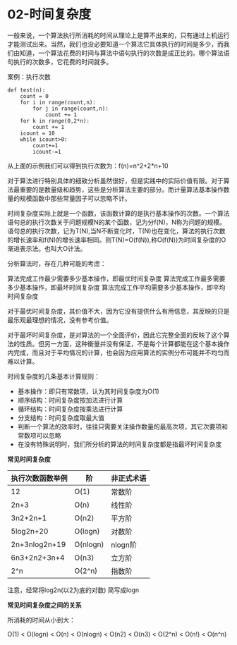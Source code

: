 # 02-时间复杂度


一般来说，一个算法执行所消耗的时间从理论上是算不出来的，只有通过上机运行才能测试出来。当然，我们也没必要知道一个算法它具体执行的时间是多少，而我们由知道，一个算法花费的时间与算法中语句执行的次数是成正比的。哪个算法语句执行的次数多，它花费的时间就多。


案例：执行次数

```
def test(n):
    count = 0
    for i in range(count,n):
        for j in range(count,n):
            count += 1
    for k in range(0,2*n):
        count += 1
    icount = 10
    while icount>0:
        count+=1
        icount-=1

```

从上面的示例我们可以得到执行次数为：f(n)=n^2+2*n+10

对于算法进行特别具体的细致分析虽然很好，但是实践中的实际价值有限。对于算法最重要的是数量级和趋势，这些是分析算法主要的部分。而计量算法基本操作数量的规模函数中那些常量因子可以忽略不计。


时间复杂度实际上就是一个函数，该函数计算的是执行基本操作的次数。一个算法语句总的执行次数关于问题规模N的某个函数，记为分f(N)，N称为问题的规模。语句总的执行次数，记为T(N),当N不断变化时，T(N)也在变化，算法的执行次数的增长速率和f(N)的增长速率相同。则T(N)=O(f(N)),称O(f(N))为时间复杂度的O渐进表示法。也叫大O计法。



分析算法时，存在几种可能的考虑：

算法完成工作最少需要多少基本操作，即最优时间复杂度
算法完成工作最多需要多少基本操作，即最坏时间复杂度
算法完成工作平均需要多少基本操作，即平均时间复杂度

对于最优时间复杂度，其价值不大，因为它没有提供什么有用信息，其反映的只是最乐观最理想的情况，没有参考价值。

对于最坏时间复杂度，是对算法的一个全面评价，因此它完整全面的反映了这个算法的性质。但另一方面，这种衡量并没有保证，不是每个计算都能在这个基本操作内完成，而且对于平均情况的计算，也会因为应用算法的实例分布可能并不均匀而难以计算。


时间复杂度的几条基本计算规则：

- 基本操作：即只有常数项，认为其时间复杂度为O(1)
- 顺序结构：时间复杂度按加法进行计算
- 循环结构：时间复杂度按乘法进行计算
- 分支结构：时间复杂度取最大值
- 判断一个算法的效率时，往往只需要关注操作数量的最高次项，其它次要项和常数项可以忽略
- 在没有特殊说明时，我们所分析的算法的时间复杂度都是指最坏时间复杂度



**常见时间复杂度**

| 执行次数函数举例 |    阶    | 非正式术语 |
| -------------- | -------- | --------- |
| 12             | O(1)     | 常数阶    |
| 2n+3           | O(n)     | 线性阶    |
| 3n2+2n+1       | O(n2)    | 平方阶    |
| 5log2n+20      | O(logn)  | 对数阶    |
| 2n+3nlog2n+19 | O(nlogn) | nlogn阶   |
| 6n3+2n2+3n+4  | O(n3)    | 立方阶    |
| 2^n            | O(2^n)   | 指数阶          |


注意，经常将log2n(以2为底的对数) 简写成logn


**常见时间复杂度之间的关系**

所消耗的时间从小到大：

O(1) < O(logn) < O(n)  < O(nlogn) < O(n2) < O(n3) < O(2^n) < O(n!) < O(n^n)




